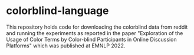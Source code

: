 # colorblind-language
This repository holds code for downloading the colorblind data from reddit and running the experiments as reported in the paper "Exploration of the Usage of Color Terms by Color-blind Participants in Online Discussion Platforms" which was published at EMNLP 2022.
